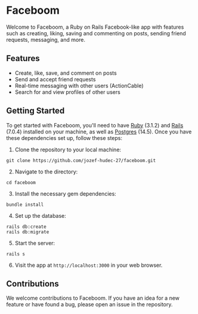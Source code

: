 # Faceboom
Welcome to Faceboom, a Ruby on Rails Facebook-like app with features such as creating, liking, saving and commenting on posts, sending friend requests, messaging, and more.

## Features
- Create, like, save, and comment on posts
- Send and accept friend requests
- Real-time messaging with other users (ActionCable)
- Search for and view profiles of other users

## Getting Started
To get started with Faceboom, you'll need to have [Ruby](https://www.ruby-lang.org/) (3.1.2) and [Rails](https://rubyonrails.org/) (7.0.4) installed on your machine, as well as [Postgres](https://www.postgresql.org/) (14.5). Once you have these dependencies set up, follow these steps:

1. Clone the repository to your local machine:
```
git clone https://github.com/jozef-hudec-27/faceboom.git
```

2. Navigate to the directory:
```
cd faceboom
```

3. Install the necessary gem dependencies:
```
bundle install
```

4. Set up the database:
```
rails db:create
rails db:migrate
```

5. Start the server:
```
rails s
```

6. Visit the app at `http://localhost:3000` in your web browser.

## Contributions
We welcome contributions to Faceboom. If you have an idea for a new feature or have found a bug, please open an issue in the repository.
